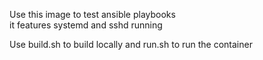 Use this image to test ansible playbooks  
it features systemd and sshd running  
  
Use build.sh to build locally and run.sh to run the container  
  